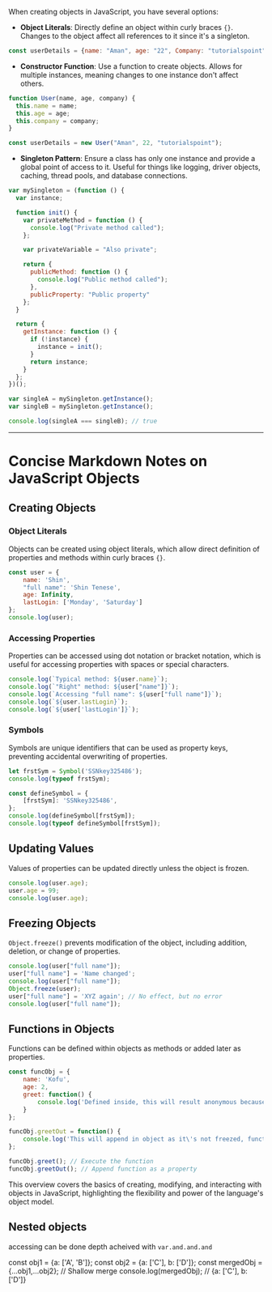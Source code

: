 When creating objects in JavaScript, you have several options:

- **Object Literals**: Directly define an object within curly braces `{}`. Changes to the object affect all references to it since it's a singleton.

```javascript
const userDetails = {name: "Aman", age: "22", Company: "tutorialspoint"};
```

- **Constructor Function**: Use a function to create objects. Allows for multiple instances, meaning changes to one instance don't affect others.

```javascript
function User(name, age, company) {
  this.name = name;
  this.age = age;
  this.company = company;
}

const userDetails = new User("Aman", 22, "tutorialspoint");
```

- **Singleton Pattern**: Ensure a class has only one instance and provide a global point of access to it. Useful for things like logging, driver objects, caching, thread pools, and database connections.

```javascript
var mySingleton = (function () {
  var instance;

  function init() {
    var privateMethod = function () {
      console.log("Private method called");
    };

    var privateVariable = "Also private";

    return {
      publicMethod: function () {
        console.log("Public method called");
      },
      publicProperty: "Public property"
    };
  }

  return {
    getInstance: function () {
      if (!instance) {
        instance = init();
      }
      return instance;
    }
  };
})();

var singleA = mySingleton.getInstance();
var singleB = mySingleton.getInstance();

console.log(singleA === singleB); // true
```


---

# Concise Markdown Notes on JavaScript Objects

## Creating Objects

### Object Literals
Objects can be created using object literals, which allow direct definition of properties and methods within curly braces `{}`.

```javascript
const user = {
    name: 'Shin',
    "full name": 'Shin Tenese',
    age: Infinity,
    lastLogin: ['Monday', 'Saturday']
};
console.log(user);
```

### Accessing Properties
Properties can be accessed using dot notation or bracket notation, which is useful for accessing properties with spaces or special characters.

```javascript
console.log(`Typical method: ${user.name}`);
console.log(`"Right" method: ${user["name"]}`);
console.log(`Accessing "full name": ${user["full name"]}`);
console.log(`${user.lastLogin}`);
console.log(`${user['lastLogin']}`);
```

### Symbols
Symbols are unique identifiers that can be used as property keys, preventing accidental overwriting of properties.

```javascript
let frstSym = Symbol('SSNkey325486');
console.log(typeof frstSym);

const defineSymbol = {
    [frstSym]: 'SSNkey325486',
};
console.log(defineSymbol[frstSym]);
console.log(typeof defineSymbol[frstSym]);
```

## Updating Values
Values of properties can be updated directly unless the object is frozen.

```javascript
console.log(user.age);
user.age = 99;
console.log(user.age);
```

## Freezing Objects
`Object.freeze()` prevents modification of the object, including addition, deletion, or change of properties.

```javascript
console.log(user["full name"]);
user["full name"] = 'Name changed';
console.log(user["full name"]);
Object.freeze(user);
user["full name"] = 'XYZ again'; // No effect, but no error
console.log(user["full name"]);
```

## Functions in Objects
Functions can be defined within objects as methods or added later as properties.

```javascript
const funcObj = {
    name: 'Kofu',
    age: 2,
    greet: function() {
        console.log('Defined inside, this will result anonymous because no funcName is def');
    }
};

funcObj.greetOut = function() {
    console.log('This will append in object as it\'s not freezed, function by defining outside, same case of anonymity');
};

funcObj.greet(); // Execute the function
funcObj.greetOut(); // Append function as a property
```

This overview covers the basics of creating, modifying, and interacting with objects in JavaScript, highlighting the flexibility and power of the language's object model.

## Nested objects 

accessing can be done depth acheived with `var.and.and.and`

const obj1 = {a: ['A', 'B']};
const obj2 = {a: ['C'], b: ['D']};
const mergedObj = {...obj1,...obj2}; // Shallow merge
console.log(mergedObj); // {a: ['C'], b: ['D']}
